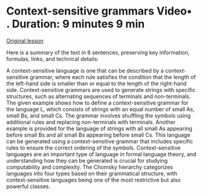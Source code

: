 # Context-sensitive grammars Video• . Duration: 9 minutes 9 min

[Original lesson](https://www.coursera.org/learn/uol-fundamentals-of-computer-science/lecture/BpuAC/context-sensitive-grammars)

Here is a summary of the text in 8 sentences, preserving key information, formulas, links, and technical details:

A context-sensitive language is one that can be described by a context-sensitive grammar, where each rule satisfies the condition that the length of the left-hand side is smaller than or equal to the length of the right-hand side. Context-sensitive grammars are used to generate strings with specific structures, such as alternating sequences of terminals and non-terminals. The given example shows how to define a context-sensitive grammar for the language L, which consists of strings with an equal number of small As, small Bs, and small Cs. The grammar involves shuffling the symbols using additional rules and replacing non-terminals with terminals. Another example is provided for the language of strings with all small As appearing before small Bs and all small Bs appearing before small Cs. This language can be generated using a context-sensitive grammar that includes specific rules to ensure the correct ordering of the symbols. Context-sensitive languages are an important type of language in formal language theory, and understanding how they can be generated is crucial for studying computability and complexity. The Chomsky hierarchy categorizes languages into four types based on their grammatical structure, with context-sensitive languages being one of the most restrictive but also powerful classes.

